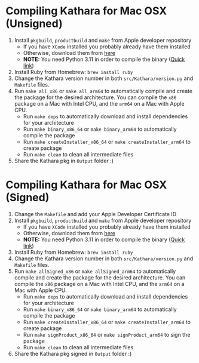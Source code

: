 # Compiling Kathara for Mac OSX (Unsigned)

1. Install `pkgbuild`, `productbuild` and `make` from Apple developer repository
    - If you have `XCode` installed you probably already have them installed
    - Otherwise, download them from [here](https://developer.apple.com/devcenter/mac/index.action)
    - **NOTE:** You need Python 3.11 in order to compile the binary ([Quick link](https://www.python.org/downloads/release/python-3117/))
2. Install Ruby from Homebrew: `brew install ruby` 
3. Change the Kathara version number in both `src/Kathara/version.py` and `Makefile` files.
4. Run `make all_x86` or `make all_arm64` to automatically compile and create the package for the desired architecture.
You can compile the `x86` package on a Mac with Intel CPU, and the `arm64` on a Mac with Apple CPU.
    - Run `make deps` to automatically download and install dependencies for your architecture
    - Run `make binary_x86_64` or `make binary_arm64` to automatically compile the package
    - Run `make createInstaller_x86_64` or `make createInstaller_arm64` to create package
    - Run `make clean` to clean all intermediate files
5. Share the Kathara pkg in `Output` folder :)

# Compiling Kathara for Mac OSX (Signed)

1. Change the `Makefile` and add your Apple Developer Certificate ID
2. Install `pkgbuild`, `productbuild` and `make` from Apple developer repository
    - If you have `XCode` installed you probably already have them installed
    - Otherwise, download them from [here](https://developer.apple.com/devcenter/mac/index.action)
    - **NOTE:** You need Python 3.11 in order to compile the binary ([Quick link](https://www.python.org/downloads/release/python-3117/))
3. Install Ruby from Homebrew: `brew install ruby` 
4. Change the Kathara version number in both `src/Kathara/version.py` and `Makefile` files.
5. Run `make allSigned_x86` or `make allSigned_arm64` to automatically compile and create the package for the desired architecture. 
You can compile the `x86` package on a Mac with Intel CPU, and the `arm64` on a Mac with Apple CPU.
    - Run `make deps` to automatically download and install dependencies for your architecture
    - Run `make binary_x86_64` or `make binary_arm64` to automatically compile the package
    - Run `make createInstaller_x86_64` or `make createInstaller_arm64` to create package
    - Run `make signProduct_x86_64` or `make signProduct_arm64` to sign the package
    - Run `make clean` to clean all intermediate files
6. Share the Kathara pkg signed in `Output` folder :)